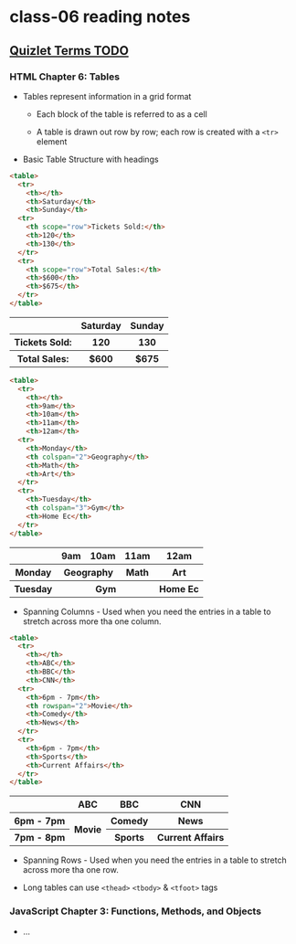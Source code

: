 # class-06 reading notes

## [Quizlet Terms TODO](https://quizlet.com/)

### HTML Chapter 6: Tables

* Tables represent information in a grid format

  * Each block of the table is referred to as a cell
  
  * A table is drawn out row by row; each row is created with a `<tr>` element

* Basic Table Structure with headings

```html
<table>
  <tr>
    <th></th>
    <th>Saturday</th>
    <th>Sunday</th>
  <tr>
    <th scope="row">Tickets Sold:</th>
    <th>120</th>
    <th>130</th>
  </tr>
  <tr>
    <th scope="row">Total Sales:</th>
    <th>$600</th>
    <th>$675</th>
  </tr>
</table>
```

<table>
  <tr>
    <th></th>
    <th>Saturday</th>
    <th>Sunday</th>
  <tr>
    <th scope="row">Tickets Sold:</th>
    <th>120</th>
    <th>130</th>
  </tr>
  <tr>
    <th scope="row">Total Sales:</th>
    <th>$600</th>
    <th>$675</th>
  </tr>
</table>

```html
<table>
  <tr>
    <th></th>
    <th>9am</th>
    <th>10am</th>
    <th>11am</th>
    <th>12am</th>
  <tr>
    <th>Monday</th>
    <th colspan="2">Geography</th>
    <th>Math</th>
    <th>Art</th>
  </tr>
  <tr>
    <th>Tuesday</th>
    <th colspan="3">Gym</th>
    <th>Home Ec</th>
  </tr>
</table>
```

<table>
  <tr>
    <th></th>
    <th>9am</th>
    <th>10am</th>
    <th>11am</th>
    <th>12am</th>
  <tr>
    <th>Monday</th>
    <th colspan="2">Geography</th>
    <th>Math</th>
    <th>Art</th>
  </tr>
  <tr>
    <th>Tuesday</th>
    <th colspan="3">Gym</th>
    <th>Home Ec</th>
  </tr>
</table>

* Spanning Columns - Used when you need the entries in a table to stretch across more tha one column.

```html
<table>
  <tr>
    <th></th>
    <th>ABC</th>
    <th>BBC</th>
    <th>CNN</th>
  <tr>
    <th>6pm - 7pm</th>
    <th rowspan="2">Movie</th>
    <th>Comedy</th>
    <th>News</th>
  </tr>
  <tr>
    <th>6pm - 7pm</th>
    <th>Sports</th>
    <th>Current Affairs</th>
  </tr>
</table>
```

<table>
  <tr>
    <th></th>
    <th>ABC</th>
    <th>BBC</th>
    <th>CNN</th>
  <tr>
    <th>6pm - 7pm</th>
    <th rowspan="2">Movie</th>
    <th>Comedy</th>
    <th>News</th>
  </tr>
  <tr>
    <th>7pm - 8pm</th>
    <th>Sports</th>
    <th>Current Affairs</th>
  </tr>
</table>

* Spanning Rows - Used when you need the entries in a table to stretch across more tha one row.

* Long tables can use `<thead>` `<tbody>` & `<tfoot>` tags

### JavaScript Chapter 3: Functions, Methods, and Objects

* ...
